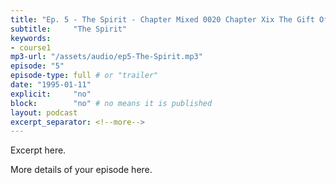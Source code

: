 ```yaml
---
title: "Ep. 5 - The Spirit - Chapter Mixed 0020 Chapter Xix The Gift Of Faith Faith Is The Incredible"
subtitle:     "The Spirit"
keywords:
- course1
mp3-url: "/assets/audio/ep5-The-Spirit.mp3"
episode: "5"
episode-type: full # or "trailer"
date: "1995-01-11"
explicit:     "no"
block:        "no" # no means it is published
layout: podcast
excerpt_separator: <!--more-->
---
```

Excerpt here.
<!--more-->

More details of your episode here.
